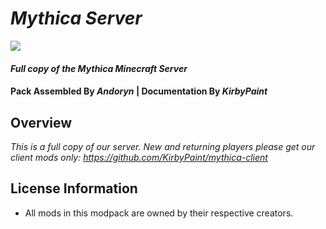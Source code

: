 # _Mythica Server_

<img src="https://media.discordapp.net/attachments/878060496232779776/878060838722867270/unknown.png?width=1377&height=676" />

#### _Full copy of the Mythica Minecraft Server_

#### Pack Assembled By _**Andoryn**_ | Documentation By _**KirbyPaint**_

## Overview

_This is a full copy of our server. New and returning players please get our client mods only: https://github.com/KirbyPaint/mythica-client_

## License Information

- All mods in this modpack are owned by their respective creators.
